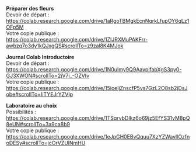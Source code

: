 **Préparer des fleurs**  
Devoir de départ : https://colab.research.google.com/drive/1aRgoTBMgkEcnNqrkLfupOY6qLz1OFp5M  
Votre copie publique :  https://colab.research.google.com/drive/1ZlJRXMuPAKFrr-awbzq7o3dy1kQJxgQS#scrollTo=z9zal8K4MJok

**Journal Colab Introductoire**  
Devoir de départ : https://colab.research.google.com/drive/1N0uImy9Q9AavpifabXgS3py0-GJ3XWON#scrollTo=2jV7i_-OZVIv  
Votre copie publique :  https://colab.research.google.com/drive/15ioeljZnscfP5vs7GzL2O8sb2jDsJobe#scrollTo=IiTYEJrYZVIp

**Laboratoire au choix**  
Possibilités : https://colab.research.google.com/drive/1TSqrvbDIkz6o69jz5EfYS31vM8pQ8eUN#scrollTo=3a9ca8b9  
Votre copie publique :  https://colab.research.google.com/drive/1eJpGH0EBvQquu7XzYZWavllOzfnoDESy#scrollTo=jcOrVZUlNmHU
